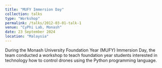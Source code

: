 ```yaml
---
title: "MUFY Immersion Day"
collection: talks
type: "Workshop"
permalink: /talks/2012-03-01-talk-1
venue: "CyPhi Lab, Monash"
date: 23 September 2024
location: "Malaysia"
---
```


During the Monash University Foundation Year (MUFY) Immersion Day, the team conducted a workshop to teach foundation year students interested in technology how to control drones using the Python programming language.
